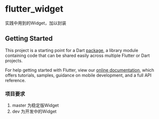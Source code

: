# flutter_widget

实践中用到的Widget，加以封装

## Getting Started

This project is a starting point for a Dart
[package](https://flutter.dev/developing-packages/),
a library module containing code that can be shared easily across
multiple Flutter or Dart projects.

For help getting started with Flutter, view our 
[online documentation](https://flutter.dev/docs), which offers tutorials, 
samples, guidance on mobile development, and a full API reference.


### 项目要求

1. master 为稳定版Widget
2. dev 为开发中的Widget
